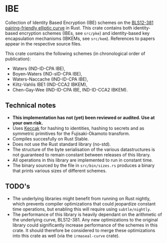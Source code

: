 # IBE
Collection of Identity Based Encryption (IBE) schemes on the [BLS12-381 pairing-friendly elliptic curve](https://github.com/zkcrypto/bls12_381) in Rust.
This crate contains both identity-based encryption schemes (IBEs, see `src/pke`) and identity-based key encapsulation mechanisms (IBKEMs, see `src/kem`). References to papers appear in the respective source files.

This crate contains the following schemes (in chronological order of publication):
* Waters (IND-ID-CPA IBE),
* Boyen-Waters (IND-sID-CPA IBE),
* Waters-Naccache (IND-ID-CPA IBE),
* Kiltz-Vahlis IBE1 (IND-CCA2 IBKEM),
* Chen-Gay-Wee (IND-ID-CPA IBE, IND-ID-CCA2 IBKEM).

## Technical notes
* **This implementation has not (yet) been reviewed or audited. Use at your own risk.**
* Uses [Keccak](https://crates.io/crates/tiny-keccak) for hashing to identities, hashing to secrets and as symmetric primitives for the Fujisaki-Okamoto transform.
* Compiles succesfully on Rust Stable.
* Does not use the Rust standard library (no-std).
* The structure of the byte serialisation of the various datastructures is not guaranteed to remain constant between releases of this library.
* All operations in this library are implemented to run in constant time.
* The binary sourced by the file in `src/bin/sizes.rs` produces a binary that prints various sizes of different schemes.

## TODO's
* The underlying libraries might benefit from running on Rust nightly, which prevents compiler optimizations that could jeopardize constant time operations, but enabling this will require using `subtle/nightly`.
* The performance of this library is heavily dependant on the arithmetic of the underlying curve, BLS12-381. Any new optimizations to the original library could significantly increase performance of the schemes in this crate. It should therefore be considered to merge these optimizations into this crate as well (via the `irmaseal-curve` crate).
